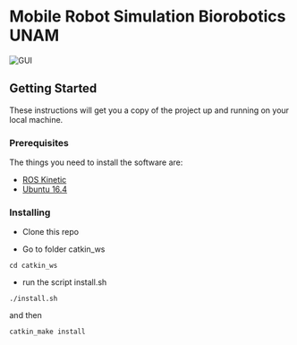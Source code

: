 # Mobile Robot Simulation Biorobotics UNAM


![GUI](./screenshoot.png)

## Getting Started

These instructions will get you a copy of the project up and running on your local machine.

### Prerequisites

The things you need to install the software are:

- [ROS Kinetic](http://wiki.ros.org/kinetic/Installation/Ubuntu)
- [Ubuntu 16.4](http://releases.ubuntu.com/16.04/)


### Installing

- Clone this repo

- Go to folder catkin_ws

```
cd catkin_ws

```

- run the script install.sh

```
./install.sh
```

and then

```
catkin_make install
```
